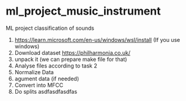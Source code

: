 # ml_project_music_instrument
ML project classification of sounds
1. https://learn.microsoft.com/en-us/windows/wsl/install (If you use windows)
2. Download dataset https://philharmonia.co.uk/
3. unpack it (we can prepare make file for that)
4. Analyse files according to task 2
5. Normalize Data 
6. agument data (if needed)
7. Convert into MFCC
8. Do splits 
asdfasdfasdfas
